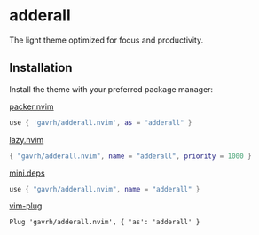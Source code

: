 # adderall
The light theme optimized for focus and productivity.

## Installation

Install the theme with your preferred package manager:

[packer.nvim](https://github.com/wbthomason/packer.nvim)

```lua
use { 'gavrh/adderall.nvim', as = "adderall" }
```

[lazy.nvim](https://github.com/folke/lazy.nvim)

```lua
{ "gavrh/adderall.nvim", name = "adderall", priority = 1000 }
```

[mini.deps](https://github.com/echasnovski/mini.nvim/blob/main/readmes/mini-deps.md)

```lua
use { "gavrh/adderall.nvim", name = "adderall" }
```

[vim-plug](https://github.com/junegunn/vim-plug)

```vim
Plug 'gavrh/adderall.nvim', { 'as': 'adderall' }
```
